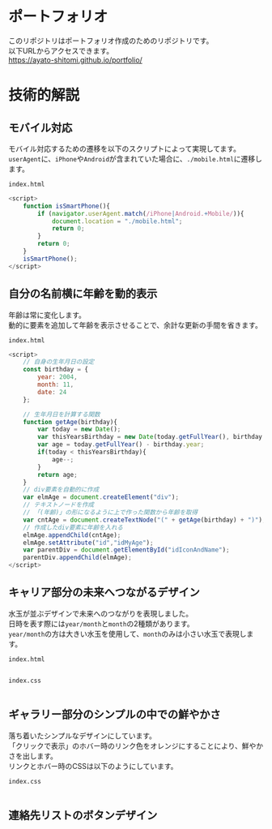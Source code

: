 # ポートフォリオ

このリポジトリはポートフォリオ作成のためのリポジトリです。  
以下URLからアクセスできます。  
https://ayato-shitomi.github.io/portfolio/  

# 技術的解説

## **モバイル**対応

モバイル対応するための遷移を以下のスクリプトによって実現してます。  
`userAgent`に、`iPhone`や`Android`が含まれていた場合に、`./mobile.html`に遷移します。  

`index.html`
```js
<script>
    function isSmartPhone(){
        if (navigator.userAgent.match(/iPhone|Android.+Mobile/)){
            document.location = "./mobile.html";
            return 0;
        }
        return 0;
    }
    isSmartPhone();
</script>
```

## 自分の名前横に年齢を**動的**表示

年齢は常に変化します。  
動的に要素を追加して年齢を表示させることで、余計な更新の手間を省きます。  

`index.html`
```js
<script>
    // 自身の生年月日の設定
    const birthday = {
        year: 2004,
        month: 11,
        date: 24
    };

    // 生年月日を計算する関数
    function getAge(birthday){
        var today = new Date();
        var thisYearsBirthday = new Date(today.getFullYear(), birthday.month-1, birthday.date);
        var age = today.getFullYear() - birthday.year;
        if(today < thisYearsBirthday){
            age--;
        }
        return age;
    }
    // div要素を自動的に作成
    var elmAge = document.createElement("div");
    // テキストノードを作成
    // 「(年齢)」の形になるように上で作った関数から年齢を取得
    var cntAge = document.createTextNode("(" + getAge(birthday) + ")");
    // 作成したdiv要素に年齢を入れる
    elmAge.appendChild(cntAge);
    elmAge.setAttribute("id","idMyAge");
    var parentDiv = document.getElementById("idIconAndName");
    parentDiv.appendChild(elmAge);
</script>
```

## キャリア部分の**未来へつながる**デザイン

水玉が並ぶデザインで未来へのつながりを表現しました。  
日時を表す際には`year/month`と`month`の2種類があります。  
`year/month`の方は大きい水玉を使用して、`month`のみは小さい水玉で表現します。  

`index.html`
```html
```
`index.css`
```css
```

## ギャラリー部分の**シンプル**の中での鮮やかさ

落ち着いたシンプルなデザインにしています。  
「クリックで表示」のホバー時のリンク色をオレンジにすることにより、鮮やかさを出します。  
リンクとホバー時のCSSは以下のようにしています。  

`index.css`
```css
```

## 連絡先リストのボタンデザイン

